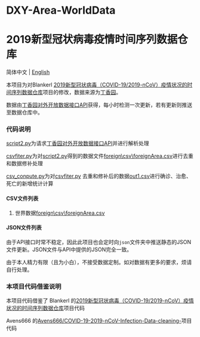 # DXY-Area-WorldData
# 2019新型冠状病毒疫情时间序列数据仓库

简体中文 | [English](README.en.md)

本项目为对Blankerl [2019新型冠状病毒（COVID-19/2019-nCoV）疫情状况的时间序列数据仓库](https://github.com/BlankerL/DXY-COVID-19-Data)项目的修改，数据来源为[丁香园](https://3g.dxy.cn/newh5/view/pneumonia)。

数据由[丁香园对外开放数据接口API](https://lab.isaaclin.cn/nCoV/api/area)获得，每小时检测一次更新，若有更新则推送至数据仓库中。

### 代码说明
[script2.py](script2.py)为请求[丁香园对外开放数据接口API](https://lab.isaaclin.cn/nCoV/api/area)并进行解析处理

[csvfiter.py](csvfiter.py)为对[script2.py](script2.py)得到的数据文件[foreign\csv\foreignArea.csv](foreign\csv\foreignArea.csv)进行去重和数据修补处理

[csv_conpute.py](csv_conpute.py)为对[csvfiter.py](csvfiter.py) 去重和修补后的数据[out1.csv](out1.csv)进行确诊、治愈、死亡的新增统计计算

#### CSV文件列表
1. 世界数据[foreign\csv\foreignArea.csv](foreign\csv\foreignArea.csv)


#### JSON文件列表
由于API接口时常不稳定，因此此项目也会定时向`json`文件夹中推送静态的JSON文件更新。JSON文件与API中提供的JSON完全一致。

由于本人精力有限（且为小白），不接受数据定制。如对数据有更多的要求，烦请自行处理。

###  本项目代码借鉴说明

本项目代码借鉴了
  Blankerl 的[2019新型冠状病毒（COVID-19/2019-nCoV）疫情状况的时间序列数据仓库](https://github.com/BlankerL/DXY-COVID-19-Data)项目代码
  
  Avens666 的[Avens666/COVID-19-2019-nCoV-Infection-Data-cleaning-](https://github.com/Avens666/COVID-19-2019-nCoV-Infection-Data-cleaning-)项目代码

